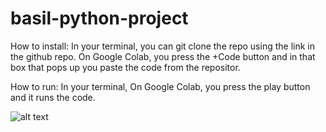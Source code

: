 # basil-python-project
How to install:
In your terminal, you can git clone the repo using the link in the github repo.
On Google Colab, you press the +Code button and in that box that pops up you paste the code from the repositor.

How to run: 
In your terminal, 
On Google Colab, you press the play button and it runs the code.


![alt text](http://ibb.co/XyHwymw/to/img.png)

